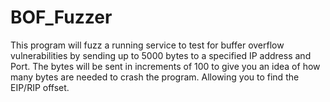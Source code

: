 # BOF_Fuzzer
This program will fuzz a running service to test for buffer overflow vulnerabilities by sending up to 5000 bytes to a specified IP address and Port.
The bytes will be sent in increments of 100 to give you an idea of how many bytes are needed to crash the program. Allowing you to find the EIP/RIP offset.


